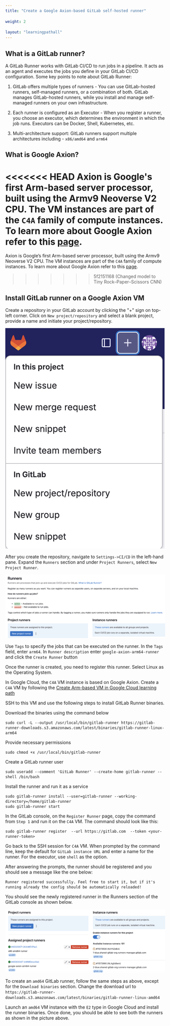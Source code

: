 ```yaml
---
title: "Create a Google Axion-based GitLab self-hosted runner"

weight: 2

layout: "learningpathall"
---
```


## What is a GitLab runner?
A GitLab Runner works with GitLab CI/CD to run jobs in a pipeline. It acts as an agent and executes the jobs you define in your GitLab CI/CD configuration. Some key points to note about GitLab Runner:

1. GitLab offers multiple types of runners - You can use GitLab-hosted runners, self-managed runners, or a combination of both. GitLab manages GitLab-hosted runners, while you install and manage self-managed runners on your own infrastructure.

2. Each runner is configured as an Executor - When you register a runner, you choose an executor, which determines the environment in which the job runs. Executors can be Docker, Shell, Kubernetes, etc.

3. Multi-architecture support: GitLab runners support multiple architectures including - `x86/amd64` and `arm64`

## What is Google Axion?
<<<<<<< HEAD
Axion is Google's first Arm-based server processor, built using the Armv9 Neoverse V2 CPU. The VM instances are part of the `C4A` family of compute instances. To learn more about Google Axion refer to this [page](http://cloud.google.com/products/axion/).
=======
Axion is Google’s first Arm-based server processor, built using the Armv9 Neoverse V2 CPU. The VM instances are part of the `C4A` family of compute instances. To learn more about Google Axion refer to this [page](http://cloud.google.com/products/axion/).
>>>>>>> 5f2151168 (Changed model to Tiny Rock–Paper–Scissors CNN)

## Install GitLab runner on a Google Axion VM

Create a repository in your GitLab account by clicking the "+" sign on top-left corner. Click on `New project/repository` and select a blank project, provide a name and initiate your project/repository.

![repository #center](_images/repository.png)

After you create the repository, navigate to `Settings->CI/CD` in the left-hand pane. Expand the `Runners` section and under `Project Runners`, select `New Project Runner`.

![arm64-runner #center](_images/create-gitlab-runner.png)

Use `Tags` to specify the jobs that can be executed on the runner. In the `Tags` field, enter `arm64`. In `Runner description` enter `google-axion-arm64-runner` and click the `Create Runner` button

Once the runner is created, you need to register this runner. Select Linux as the Operating System.

In Google Cloud, the `C4A` VM instance is based on Google Axion. Create a `C4A` VM by following the [Create Arm-based VM in Google Cloud learning path](/learning-paths/servers-and-cloud-computing/csp/google/)

SSH to this VM and use the following steps to install GitLab Runner binaries.

Download the binaries using the command below

```console
sudo curl -L --output /usr/local/bin/gitlab-runner https://gitlab-runner-downloads.s3.amazonaws.com/latest/binaries/gitlab-runner-linux-arm64
```

Provide necessary permissions
```console
sudo chmod +x /usr/local/bin/gitlab-runner
```
Create a GitLab runner user
```console
sudo useradd --comment 'GitLab Runner' --create-home gitlab-runner --shell /bin/bash
```
Install the runner and run it as a service
```console
sudo gitlab-runner install --user=gitlab-runner --working-directory=/home/gitlab-runner
sudo gitlab-runner start
```
In the GitLab console, on the `Register Runner` page, copy the command from `Step 1` and run it on the `C4A` VM. The command should look like this:
```console
sudo gitlab-runner register  --url https://gitlab.com  --token <your-runner-token>
```
Go back to the SSH session for `C4A` VM. When prompted by the command line, keep the default for `GitLab instance URL` and enter a name for the runner. For the executor, use `shell` as the option.

After answering the prompts, the runner should be registered and you should see a message like the one below:

```output
Runner registered successfully. Feel free to start it, but if it's running already the config should be automatically reloaded!
```

You should see the newly registered runner in the Runners section of the GitLab console as shown below.

![registered-runner #center](_images/registered-runner.png)

To create an `amd64` GitLab runner, follow the same steps as above, except for the `Download binaries` section. Change the download url to `https://gitlab-runner-downloads.s3.amazonaws.com/latest/binaries/gitlab-runner-linux-amd64`

Launch an `amd64` VM instance with the `E2` type in Google Cloud and install the runner binaries. Once done, you should be able to see both the runners as shown in the picture above.
